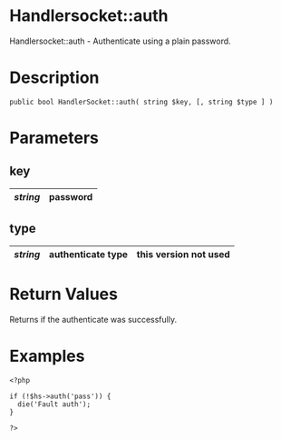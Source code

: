 # Handlersocket::auth #

Handlersocket::auth - Authenticate using a plain password.

# Description #

```
public bool HandlerSocket::auth( string $key, [, string $type ] )
```

# Parameters #

## key ##
| _string_ | password |
|:---------|:---------|

## type ##
| _string_ | authenticate type | this version not used |
|:---------|:------------------|:----------------------|

# Return Values #

Returns if the authenticate was successfully.

# Examples #

```
<?php

if (!$hs->auth('pass')) {
  die('Fault auth');
}

?>
```